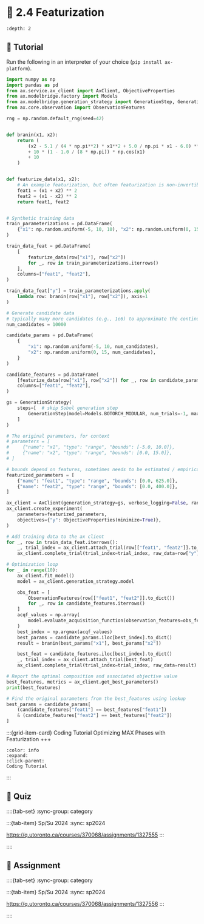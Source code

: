 # 🧩 2.4 Featurization

```{contents}
:depth: 2
```

## 🔰 Tutorial

Run the following in an interpreter of your choice (`pip install ax-platform`).

```python
import numpy as np
import pandas as pd
from ax.service.ax_client import AxClient, ObjectiveProperties
from ax.modelbridge.factory import Models
from ax.modelbridge.generation_strategy import GenerationStep, GenerationStrategy
from ax.core.observation import ObservationFeatures

rng = np.random.default_rng(seed=42)


def branin(x1, x2):
    return (
        (x2 - 5.1 / (4 * np.pi**2) * x1**2 + 5.0 / np.pi * x1 - 6.0) ** 2
        + 10 * (1 - 1.0 / (8 * np.pi)) * np.cos(x1)
        + 10
    )


def featurize_data(x1, x2):
    # An example featurization, but often featurization is non-invertible
    feat1 = (x1 + x2) ** 2
    feat2 = (x1 - x2) ** 2
    return feat1, feat2


# Synthetic training data
train_parameterizations = pd.DataFrame(
    {"x1": np.random.uniform(-5, 10, 10), "x2": np.random.uniform(0, 15, 10)}
)

train_data_feat = pd.DataFrame(
    [
        featurize_data(row["x1"], row["x2"])
        for _, row in train_parameterizations.iterrows()
    ],
    columns=["feat1", "feat2"],
)

train_data_feat["y"] = train_parameterizations.apply(
    lambda row: branin(row["x1"], row["x2"]), axis=1
)

# Generate candidate data
# typically many more candidates (e.g., 1e6) to approximate the continuous space
num_candidates = 10000

candidate_params = pd.DataFrame(
    {
        "x1": np.random.uniform(-5, 10, num_candidates),
        "x2": np.random.uniform(0, 15, num_candidates),
    }
)

candidate_features = pd.DataFrame(
    [featurize_data(row["x1"], row["x2"]) for _, row in candidate_params.iterrows()],
    columns=["feat1", "feat2"],
)

gs = GenerationStrategy(
    steps=[  # skip Sobol generation step
        GenerationStep(model=Models.BOTORCH_MODULAR, num_trials=-1, max_parallelism=3)
    ]
)

# The original parameters, for context
# parameters = [
#     {"name": "x1", "type": "range", "bounds": [-5.0, 10.0]},
#     {"name": "x2", "type": "range", "bounds": [0.0, 15.0]},
# ]

# bounds depend on features, sometimes needs to be estimated / empirical (e.g., calculated based on min/max's from candidates)
featurized_parameters = [
    {"name": "feat1", "type": "range", "bounds": [0.0, 625.0]},
    {"name": "feat2", "type": "range", "bounds": [0.0, 400.0]},
]

ax_client = AxClient(generation_strategy=gs, verbose_logging=False, random_seed=42)
ax_client.create_experiment(
    parameters=featurized_parameters,
    objectives={"y": ObjectiveProperties(minimize=True)},
)

# Add training data to the ax client
for _, row in train_data_feat.iterrows():
    _, trial_index = ax_client.attach_trial(row[["feat1", "feat2"]].to_dict())
    ax_client.complete_trial(trial_index=trial_index, raw_data=row["y"])

# Optimization loop
for _ in range(10):
    ax_client.fit_model()
    model = ax_client.generation_strategy.model

    obs_feat = [
        ObservationFeatures(row[["feat1", "feat2"]].to_dict())
        for _, row in candidate_features.iterrows()
    ]
    acqf_values = np.array(
        model.evaluate_acquisition_function(observation_features=obs_feat)
    )
    best_index = np.argmax(acqf_values)
    best_params = candidate_params.iloc[best_index].to_dict()
    result = branin(best_params["x1"], best_params["x2"])

    best_feat = candidate_features.iloc[best_index].to_dict()
    _, trial_index = ax_client.attach_trial(best_feat)
    ax_client.complete_trial(trial_index=trial_index, raw_data=result)

# Report the optimal composition and associated objective value
best_features, metrics = ax_client.get_best_parameters()
print(best_features)

# Find the original parameters from the best_features using lookup
best_params = candidate_params[
    (candidate_features["feat1"] == best_features["feat1"])
    & (candidate_features["feat2"] == best_features["feat2"])
]
```

:::{grid-item-card} Coding Tutorial
Optimizing MAX Phases with Featurization
+++
```{button-link} https://honegumi.readthedocs.io/en/latest/curriculum/tutorials/featurization/featurization.html
:color: info
:expand:
:click-parent:
Coding Tutorial
```
:::

## 🚀 Quiz

::::{tab-set}
:sync-group: category

:::{tab-item} Sp/Su 2024
:sync: sp2024

https://q.utoronto.ca/courses/370068/assignments/1327555
:::

::::

## 📄 Assignment

::::{tab-set}
:sync-group: category

:::{tab-item} Sp/Su 2024
:sync: sp2024

https://q.utoronto.ca/courses/370068/assignments/1327556
:::

::::
